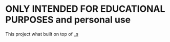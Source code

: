 # ONLY INTENDED FOR EDUCATIONAL PURPOSES and personal use

This project what built on top of [_s](https://github.com/Automattic/_s)
